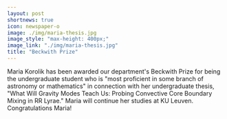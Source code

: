 ```yaml
---
layout: post
shortnews: true
icon: newspaper-o
image: ./img/maria-thesis.jpg
image_style: "max-height: 400px;"
image_link: "./img/maria-thesis.jpg"
title: "Beckwith Prize"
---
```


Maria Korolik has been awarded our department's Beckwith Prize for being the undergraduate student who is "most proficient in some branch of astronomy or mathematics" in connection with her undergraduate thesis, "What Will Gravity Modes Teach Us: Probing Convective Core Boundary Mixing in RR Lyrae." Maria will continue her studies at KU Leuven. Congratulations Maria! 